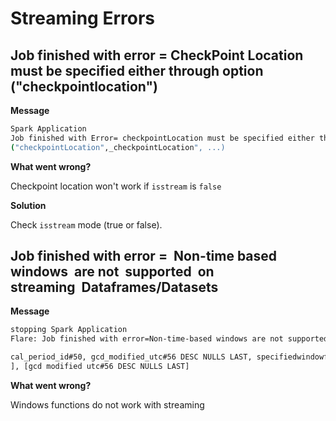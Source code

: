 # Streaming Errors


##  Job finished with error = CheckPoint Location must be specified either through option ("checkpointlocation")

**Message**

```bash
Spark Application
Job finished with Error= checkpointLocation must be specified either through option /
("checkpointLocation",_checkpointLocation", ...)
```


**What went wrong?**

Checkpoint location won't work if `isstream` is `false`

**Solution**

Check `isstream` mode (true or false).

##  Job finished with error =  Non-time based windows  are not  supported  on streaming  Dataframes/Datasets

**Message**

```bash
stopping Spark Application
Flare: Job finished with error=Non-time-based windows are not supported on streaming DataFrames/Datasets; line 9

cal_period_id#50, gcd_modified_utc#56 DESC NULLS LAST, specifiedwindowframe(RowFrame, unboundedpreceding$(), cur.......
], [gcd modified utc#56 DESC NULLS LAST]
```

**What went wrong?**

Windows functions do not work with streaming